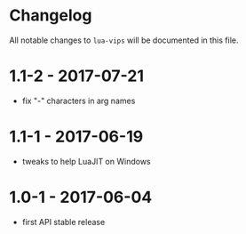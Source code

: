 # Changelog

All notable changes to `lua-vips` will be documented in this file.

# 1.1-2 - 2017-07-21

- fix "-" characters in arg names

# 1.1-1 - 2017-06-19

- tweaks to help LuaJIT on Windows

# 1.0-1 - 2017-06-04

- first API stable release

